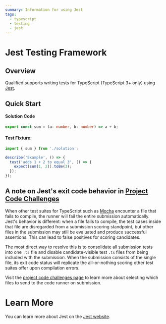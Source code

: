 ```yaml
---
summary: Information for using Jest
tags:
  - typescript
  - testing
  - jest
---
```


# Jest Testing Framework

## Overview

Qualified supports writing tests for TypeScript (TypeScript 3+ only) using [Jest][0].

## Quick Start

#### Solution Code

```typescript
export const sum = (a: number, b: number) => a + b;
```

#### Test Fixture:

```typescript
import { sum } from './solution';

describe('Example', () => {
  test('adds 1 + 2 to equal 3', () => {
    expect(sum(1, 2)).toBe(3);
  });
});
```

## A note on Jest's exit code behavior in [Project Code Challenges](/reference/features/challenges/multi-file-code)

When other test suites for TypeScript such as [Mocha](/reference/languages/typescript/mocha-tdd) encounter a file that fails to compile, the runner will fail the entire submission automatically. Jest's behavior is different: when a file fails to compile, the test cases inside that file are disregarded from a submission scoring standpoint, but other files in the submission may still be evaluated and produce successful assertions. This can lead to false positives for scoring candidates.

The most direct way to resolve this is to consolidate all submission tests into one `.ts` file and disable candidate-visible test `.ts` files from being included with the submission. When the submission consists of the single file, its exit code status will replicate the all-or-nothing scoring other test suites offer upon compilation errors.

Visit the [project code challenges page](/reference/features/challenges/multi-file-code) to learn more about selecting which files to send to the code runner on submission.

# Learn More

You can learn more about Jest on the [Jest website][0].

[0]: https://jestjs.io/en/
